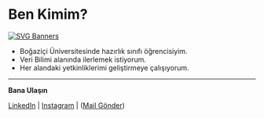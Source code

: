 # Ben Kimim?
[![SVG Banners](https://svg-banners.vercel.app/api?type=textBox&text1=Umut%20Yılmaz%20🤖&width=800&height=400)](https://github.com/Akshay090/svg-banners)
- Boğaziçi Üniversitesinde hazırlık sınıfı öğrencisiyim.
- Veri Bilimi alanında ilerlemek istiyorum.
- Her alandaki yetkinliklerimi geliştirmeye çalışıyorum.


---


**Bana Ulaşın**

[LinkedIn](https://www.linkedin.com/in/umutyilmazz/) | [Instagram](https://www.instagram.com/umutyilmmz/) | (<a href="mailto:umutyilmaz475@gmail.com">Mail Gönder</a>)